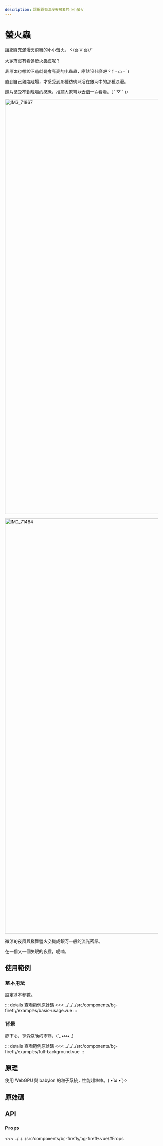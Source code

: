 ```yaml
---
description: 讓網頁充滿漫天飛舞的小小螢火
---
```


<script setup>
import SourceLinkList from '../../../src/components/source-link-list.vue'

import BasicUsage from '../../../src/components/bg-firefly/examples/basic-usage.vue'
import FullBackground from '../../../src/components/bg-firefly/examples/full-background.vue'

</script>

# 螢火蟲 <Badge type="info" text="bg" />

讓網頁充滿漫天飛舞的小小螢火。ヾ(◍'౪`◍)ﾉﾞ

大家有沒有看過螢火蟲海呢？

我原本也想說不過就是會亮亮的小蟲蟲，應該沒什麼吧？(´・ω・`)

直到自己親臨現場，才感受到那種彷彿沐浴在銀河中的那種浪漫。

照片感受不到現場的感覺，推薦大家可以去個一次看看。( ´ ▽ ` )ﾉ

<a data-flickr-embed="true" data-header="true" data-footer="true" href="https://www.flickr.com/photos/coodfish/17364014109/in/dateposted/" title="IMG_71867"><img src="https://live.staticflickr.com/5330/17364014109_811ea8a4cc_k.jpg" width="2048" height="1365" alt="IMG_71867"/></a>

<a data-flickr-embed="true" data-header="true" data-footer="true" href="https://www.flickr.com/photos/coodfish/17001456808/in/dateposted/" title="IMG_71484"><img src="https://live.staticflickr.com/7682/17001456808_8611babaf5_k.jpg" width="2048" height="1365" alt="IMG_71484"/></a>

<script async src="//embedr.flickr.com/assets/client-code.js" charset="utf-8"></script>

微涼的夜風與飛舞營火交織成銀河一般的流光密語。

在一個又一個失眠的夜裡，呢喃。

## 使用範例

### 基本用法

設定基本參數。

<basic-usage class="h-[60vh]"/>

::: details 查看範例原始碼
<<< ../../../src/components/bg-firefly/examples/basic-usage.vue
:::

### 背景

靜下心，享受夜晚的寧靜。(´,,•ω•,,)

<full-background />

::: details 查看範例原始碼
<<< ../../../src/components/bg-firefly/examples/full-background.vue
:::

## 原理

使用 WebGPU 與 babylon 的粒子系統，性能超棒棒。( •̀ ω •́ )✧

## 原始碼

<source-link-list name="bg-firefly"/>

## API

### Props

<<< ../../../src/components/bg-firefly/bg-firefly.vue/#Props
